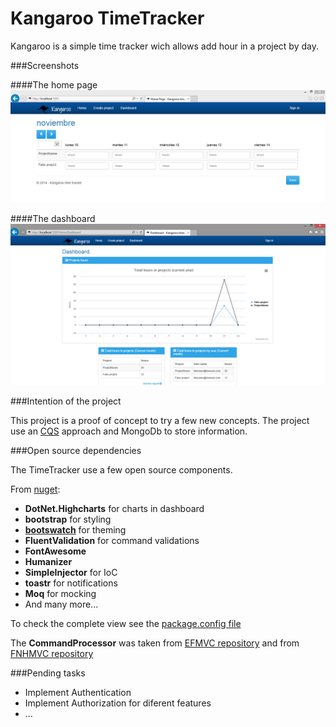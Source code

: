# Kangaroo TimeTracker

Kangaroo is a simple time tracker wich allows add hour in a project by day.

###Screenshots

####The home page
![Home screenshot](/Screenshots/Home.PNG?raw=true "Home")

####The dashboard
![Dashboard screenshot](/Screenshots/Dahsboard.PNG?raw=true "Dashboard")

###Intention of the project

This project is a proof of concept to try a few new concepts. 
The project use an [CQS](http://en.wikipedia.org/wiki/Command%E2%80%93query_separation) approach and MongoDb to store information. 

###Open source dependencies

The TimeTracker use a few open source components.

From [nuget](https://www.nuget.org/):

* **DotNet.Highcharts** for charts in dashboard
* **bootstrap** for styling
* **[bootswatch](http://bootswatch.com/)** for theming
* **FluentValidation** for command validations
* **FontAwesome**
* **Humanizer**
* **SimpleInjector** for IoC
* **toastr** for notifications
* **Moq** for mocking
* And many more...

To check the complete view see the [package.config file](/Kangaroo/packages.config?raw=true "All packages")

The **CommandProcessor** was taken from [EFMVC repository](https://github.com/shijuvar/EFMVC.Azure/tree/master/EFMVC.CommandProcessor) and from [FNHMVC repository](https://fnhmvc.codeplex.com/)


###Pending tasks

* Implement Authentication
* Implement Authorization for diferent features
* ...
